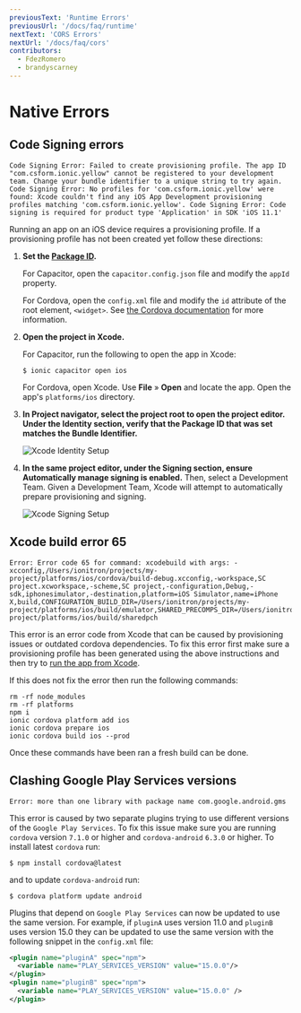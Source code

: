 ```yaml
---
previousText: 'Runtime Errors'
previousUrl: '/docs/faq/runtime'
nextText: 'CORS Errors'
nextUrl: '/docs/faq/cors'
contributors:
  - FdezRomero
  - brandyscarney
---
```


# Native Errors

## Code Signing errors

```shell
Code Signing Error: Failed to create provisioning profile. The app ID "com.csform.ionic.yellow" cannot be registered to your development team. Change your bundle identifier to a unique string to try again. Code Signing Error: No profiles for 'com.csform.ionic.yellow' were found: Xcode couldn't find any iOS App Development provisioning profiles matching 'com.csform.ionic.yellow'. Code Signing Error: Code signing is required for product type 'Application' in SDK 'iOS 11.1'
```

Running an app on an iOS device requires a provisioning profile. If a provisioning profile has not been created yet follow these directions:

1. <strong>Set the [Package ID](/docs/faq/glossary#package-id).</strong>

    For Capacitor, open the `capacitor.config.json` file and modify the `appId` property.

    For Cordova, open the `config.xml` file and modify the `id` attribute of the root element, `<widget>`. See [the Cordova documentation](https://cordova.apache.org/docs/en/latest/config_ref/#widget) for more information.

2. <strong>Open the project in <b>Xcode</b>.</strong>

    For Capacitor, run the following to open the app in Xcode:

    ```shell
    $ ionic capacitor open ios
    ```

    For Cordova, open Xcode. Use **File** &raquo; **Open** and locate the app. Open the app's `platforms/ios` directory.

3. <strong>In <b>Project navigator</b>, select the project root to open the project editor. Under the **Identity** section, verify that the Package ID that was set matches the Bundle Identifier.</strong>

    ![Xcode Identity Setup](/docs/assets/img/running/ios-xcode-identity-setup.png)

4. <strong>In the same project editor, under the <b>Signing</b> section, ensure <b>Automatically manage signing</b> is enabled.</strong> Then, select a Development Team. Given a Development Team, Xcode will attempt to automatically prepare provisioning and signing.

    ![Xcode Signing Setup](/docs/assets/img/running/ios-xcode-signing-setup.png)


## Xcode build error 65

```shell
Error: Error code 65 for command: xcodebuild with args: -xcconfig,/Users/ionitron/projects/my-project/platforms/ios/cordova/build-debug.xcconfig,-workspace,SC project.xcworkspace,-scheme,SC project,-configuration,Debug,-sdk,iphonesimulator,-destination,platform=iOS Simulator,name=iPhone X,build,CONFIGURATION_BUILD_DIR=/Users/ionitron/projects/my-project/platforms/ios/build/emulator,SHARED_PRECOMPS_DIR=/Users/ionitron/projects/my-project/platforms/ios/build/sharedpch
```

This error is an error code from Xcode that can be caused by provisioning issues or outdated cordova dependencies. To fix this error first make sure a provisioning profile has been generated using the above instructions and then try to [run the app from Xcode](/docs/building/ios#running-with-xcode).

If this does not fix the error then run the following commands:

```shell
rm -rf node_modules
rm -rf platforms
npm i
ionic cordova platform add ios
ionic cordova prepare ios
ionic cordova build ios --prod
```

Once these commands have been ran a fresh build can be done.


## Clashing Google Play Services versions

```shell
Error: more than one library with package name com.google.android.gms
```

This error is caused by two separate plugins trying to use different versions of the `Google Play Services`. To fix this issue make sure you are running `cordova` version `7.1.0` or higher and `cordova-android` `6.3.0` or higher. To install latest `cordova` run:

```shell
$ npm install cordova@latest
```

and to update `cordova-android` run:

```shell
$ cordova platform update android
```


Plugins that depend on `Google Play Services` can now be updated to use the same version. For example, if `pluginA` uses version 11.0 and `pluginB` uses version 15.0 they can be updated to use the same version with the following snippet in the `config.xml` file:

```xml
<plugin name="pluginA" spec="npm">
  <variable name="PLAY_SERVICES_VERSION" value="15.0.0"/>
</plugin>
<plugin name="pluginB" spec="npm">
  <variable name="PLAY_SERVICES_VERSION" value="15.0.0" />
</plugin>
```
